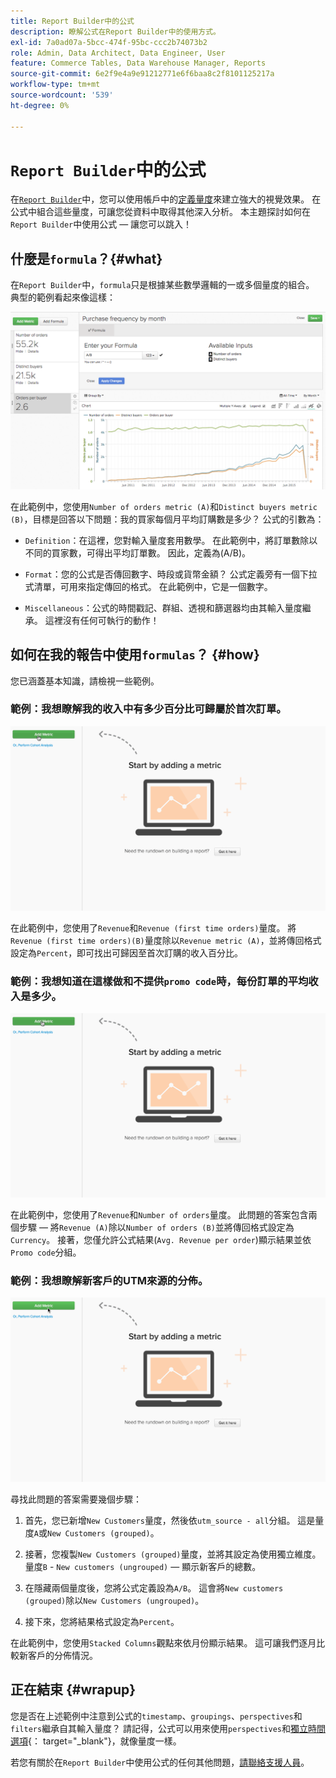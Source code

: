 ```yaml
---
title: Report Builder中的公式
description: 瞭解公式在Report Builder中的使用方式。
exl-id: 7a0ad07a-5bcc-474f-95bc-ccc2b74073b2
role: Admin, Data Architect, Data Engineer, User
feature: Commerce Tables, Data Warehouse Manager, Reports
source-git-commit: 6e2f9e4a9e91212771e6f6baa8c2f8101125217a
workflow-type: tm+mt
source-wordcount: '539'
ht-degree: 0%

---
```


# `Report Builder`中的公式

在[`Report Builder`](../../tutorials/using-visual-report-builder.md)中，您可以使用帳戶中的[定義量度](../../data-user/reports/ess-manage-data-metrics.md)來建立強大的視覺效果。 在公式中組合這些量度，可讓您從資料中取得其他深入分析。 本主題探討如何在`Report Builder`中使用公式 — 讓您可以跳入！

## 什麼是`formula`？{#what}

在`Report Builder`中，`formula`只是根據某些數學邏輯的一或多個量度的組合。 典型的範例看起來像這樣：

![](../../assets/formula-example.png)

在此範例中，您使用`Number of orders metric (A)`和`Distinct buyers metric (B)`，目標是回答以下問題：我的買家每個月平均訂購數是多少？ 公式的引數為：

* `Definition`：在這裡，您對輸入量度套用數學。 在此範例中，將訂單數除以不同的買家數，可得出平均訂單數。 因此，定義為(A/B)。

* `Format`：您的公式是否傳回數字、時段或貨幣金額？ 公式定義旁有一個下拉式清單，可用來指定傳回的格式。 在此範例中，它是一個數字。

* `Miscellaneous`：公式的時間戳記、群組、透視和篩選器均由其輸入量度繼承。 這裡沒有任何可執行的動作！

## 如何在我的報告中使用`formulas`？ {#how}

您已涵蓋基本知識，請檢視一些範例。

### 範例：我想瞭解我的收入中有多少百分比可歸屬於首次訂單。

![使用公式來尋找首次訂購的收入百分比](../../assets/first_time_orders.gif)

在此範例中，您使用了`Revenue`和`Revenue (first time orders)`量度。 將`Revenue (first time orders)(B)`量度除以`Revenue metric (A)`，並將傳回格式設定為`Percent`，即可找出可歸因至首次訂購的收入百分比。

### 範例：我想知道在這樣做和不提供`promo code`時，每份訂單的平均收入是多少。

![使用公式來尋找有促銷代碼和無促銷代碼的每份訂單的平均收入](../../assets/promo_code.gif)

在此範例中，您使用了`Revenue`和`Number of orders`量度。 此問題的答案包含兩個步驟 — 將`Revenue (A)`除以`Number of orders (B)`並將傳回格式設定為`Currency`。 接著，您僅允許公式結果(`Avg. Revenue per order`)顯示結果並依`Promo code`分組。

### 範例：我想瞭解新客戶的UTM來源的分佈。

![使用公式來尋找新客戶的UTM來源的分佈](../../assets/distro.gif)

尋找此問題的答案需要幾個步驟：

1. 首先，您已新增`New Customers`量度，然後依`utm_source - all`分組。 這是量度`A`或`New Customers (grouped)`。

1. 接著，您複製`New Customers (grouped)`量度，並將其設定為使用獨立維度。 量度`B` - `New customers (ungrouped)` — 顯示新客戶的總數。

1. 在隱藏兩個量度後，您將公式定義設為`A/B`。 這會將`New customers (grouped)`除以`New Customers (ungrouped)`。

1. 接下來，您將結果格式設定為`Percent`。

在此範例中，您使用`Stacked Columns`觀點來依月份顯示結果。 這可讓我們逐月比較新客戶的分佈情況。

## 正在結束 {#wrapup}

您是否在上述範例中注意到公式的`timestamp`、`groupings`、`perspectives`和`filters`繼承自其輸入量度？ 請記得，公式可以用來使用`perspectives`和[獨立時間選項](../../tutorials/time-options-visual-rpt-bldr.md){： target=&quot;_blank&quot;}，就像量度一樣。

若您有關於在`Report Builder`中使用公式的任何其他問題，[請聯絡支援人員](https://experienceleague.adobe.com/docs/commerce-knowledge-base/kb/troubleshooting/miscellaneous/mbi-service-policies.html)。
